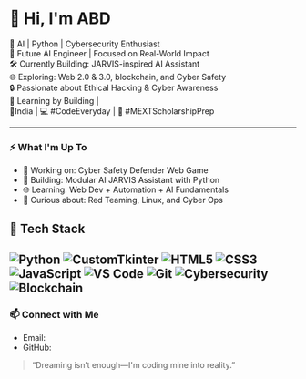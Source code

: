 
# 👋 Hi, I'm ABD

🚀 AI | Python | Cybersecurity Enthusiast  
🧠 Future AI Engineer | Focused on Real-World Impact  
🛠️ Currently Building: JARVIS-inspired AI Assistant  
🌐 Exploring: Web 2.0 & 3.0, blockchain, and Cyber Safety  
🔒 Passionate about Ethical Hacking & Cyber Awareness  
🧪 Learning by Building |   
📍India | 💻 #CodeEveryday | 🧠 #MEXTScholarshipPrep  

---

### ⚡ What I'm Up To
- 🚧 Working on: Cyber Safety Defender Web Game
- 🤖 Building: Modular AI JARVIS Assistant with Python
- 🌐 Learning: Web Dev + Automation + AI Fundamentals
- 🔐 Curious about: Red Teaming, Linux, and Cyber Ops

## 🧰 Tech Stack

![Python](https://img.shields.io/badge/Python-3776AB?style=for-the-badge&logo=python&logoColor=white)
![CustomTkinter](https://img.shields.io/badge/CustomTkinter-4B8BBE?style=for-the-badge&logo=python&logoColor=white)
![HTML5](https://img.shields.io/badge/HTML5-E34F26?style=for-the-badge&logo=html5&logoColor=white)
![CSS3](https://img.shields.io/badge/CSS3-1572B6?style=for-the-badge&logo=css3&logoColor=white)
![JavaScript](https://img.shields.io/badge/JavaScript-F7DF1E?style=for-the-badge&logo=javascript&logoColor=black)
![VS Code](https://img.shields.io/badge/VS%20Code-007ACC?style=for-the-badge&logo=visual-studio-code&logoColor=white)
![Git](https://img.shields.io/badge/Git-F05032?style=for-the-badge&logo=git&logoColor=white)
![Cybersecurity](https://img.shields.io/badge/Cybersecurity-E95420?style=for-the-badge&logo=ubuntu&logoColor=white)
![Blockchain](https://img.shields.io/badge/Blockchain-121D33?style=for-the-badge&logo=bitcoin&logoColor=white)
---

### 📫 Connect with Me
- Email: 
- GitHub: 

> “Dreaming isn’t enough—I'm coding mine into reality.”

